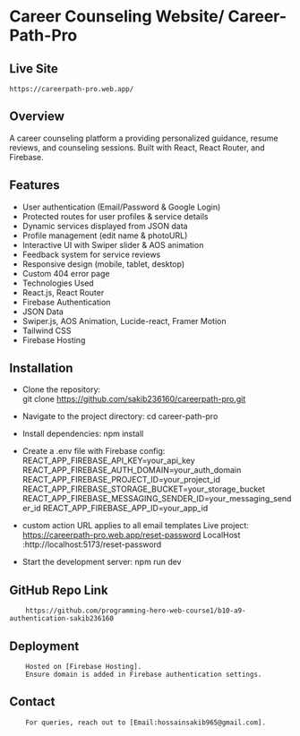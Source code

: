 # Career Counseling Website/ Career-Path-Pro

## Live Site
    https://careerpath-pro.web.app/

## Overview

A career counseling platform a providing personalized guidance, resume reviews, and counseling sessions. Built with React, React Router, and Firebase.

## Features

* User authentication (Email/Password & Google Login)
* Protected routes for user profiles & service details
* Dynamic services displayed from JSON data
* Profile management (edit name & photoURL)
* Interactive UI with Swiper slider & AOS animation
* Feedback system for service reviews
* Responsive design (mobile, tablet, desktop)
* Custom 404 error page
* Technologies Used
* React.js, React Router
* Firebase Authentication
* JSON Data
* Swiper.js, AOS Animation, Lucide-react, Framer Motion
* Tailwind CSS
* Firebase Hosting

## Installation

* Clone the repository:  
        git clone https://github.com/sakib236160/careerpath-pro.git
* Navigate to the project directory:
        cd career-path-pro
* Install dependencies:
        npm install
* Create a .env file with Firebase config:
        REACT_APP_FIREBASE_API_KEY=your_api_key
        REACT_APP_FIREBASE_AUTH_DOMAIN=your_auth_domain
        REACT_APP_FIREBASE_PROJECT_ID=your_project_id
        REACT_APP_FIREBASE_STORAGE_BUCKET=your_storage_bucket
        REACT_APP_FIREBASE_MESSAGING_SENDER_ID=your_messaging_sender_id
        REACT_APP_FIREBASE_APP_ID=your_app_id

* custom action URL applies to all email templates
        Live project: https://careerpath-pro.web.app/reset-password
        LocalHost :http://localhost:5173/reset-password

* Start the development server:
        npm run dev

## GitHub Repo Link
        https://github.com/programming-hero-web-course1/b10-a9-authentication-sakib236160

## Deployment
        Hosted on [Firebase Hosting].
        Ensure domain is added in Firebase authentication settings.

## Contact
        For queries, reach out to [Email:hossainsakib965@gmail.com].  

